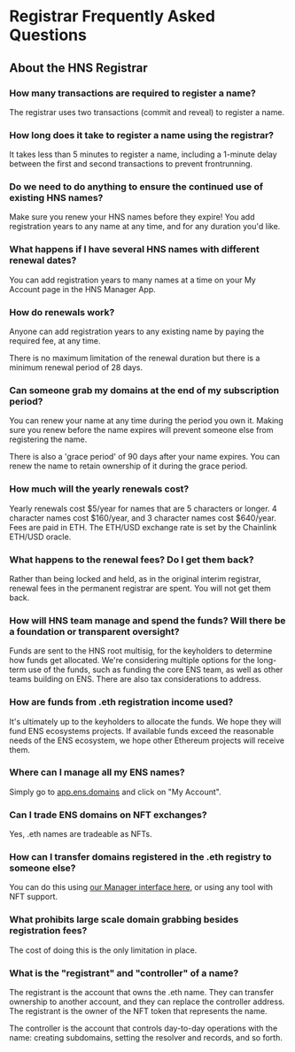# Registrar Frequently Asked Questions

## About the HNS Registrar

### How many transactions are required to register a  name?

The registrar uses two transactions (commit and reveal) to register a name.

### How long does it take to register a name using the  registrar?

It takes less than 5 minutes to register a name, including a 1-minute delay between the first and second transactions to prevent frontrunning.

### Do we need to do anything to ensure the continued use of existing HNS names?

Make sure you renew your HNS names before they expire! You add registration years to any name at any time, and for any duration you'd like.

### What happens if I have several HNS names with different renewal dates?

You can add registration years to many names at a time on your My Account page in the HNS Manager App.

### How do renewals work?

Anyone can add registration years to any existing name by paying the required fee, at any time.

There is no maximum limitation of the renewal duration but there is a minimum renewal period of 28 days.

### Can someone grab my domains at the end of my subscription period?

You can renew your name at any time during the period you own it. Making sure you renew before the name expires will prevent someone else from registering the name.

There is also a 'grace period' of 90 days after your name expires. You can renew the name to retain ownership of it during the grace period.

### How much will the yearly renewals cost?

Yearly renewals cost $5/year for names that are 5 characters or longer. 4 character names cost $160/year, and 3 character names cost $640/year. Fees are paid in ETH. The ETH/USD exchange rate is set by the Chainlink ETH/USD oracle.

### What happens to the renewal fees? Do I get them back?

Rather than being locked and held, as in the original interim registrar, renewal fees in the permanent registrar are spent. You will not get them back.

### How will HNS team manage and spend the funds? Will there be a foundation or transparent oversight?

Funds are sent to the HNS root multisig, for the keyholders to determine how funds get allocated. We're considering multiple options for the long-term use of the funds, such as funding the core ENS team, as well as other teams building on ENS. There are also tax considerations to address.

### How are funds from .eth registration income used?

It's ultimately up to the keyholders to allocate the funds. We hope they will fund ENS ecosystems projects. If available funds exceed the reasonable needs of the ENS ecosystem, we hope other Ethereum projects will receive them.

### Where can I manage all my ENS names?

Simply go to [app.ens.domains](https://app.ens.domains) and click on "My Account".

### Can I trade ENS domains on NFT exchanges?

Yes, .eth names are tradeable as NFTs.

### How can I transfer domains registered in the .eth registry to someone else?

You can do this using [our Manager interface here](https://app.ens.domains), or using any tool with NFT support.

### What prohibits large scale domain grabbing besides registration fees?

The cost of doing this is the only limitation in place.

### What is the "registrant" and "controller" of a name?

The registrant is the account that owns the .eth name. They can transfer ownership to another account, and they can replace the controller address. The registrant is the owner of the NFT token that represents the name.

The controller is the account that controls day-to-day operations with the name: creating subdomains, setting the resolver and records, and so forth.
